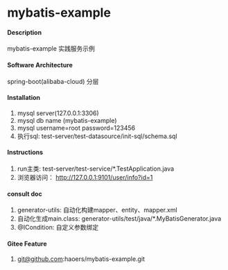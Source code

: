 # mybatis-example

#### Description
mybatis-example 实践服务示例

#### Software Architecture
spring-boot(alibaba-cloud) 分层

#### Installation

1.  mysql server(127.0.0.1:3306)
2.  mysql db name (mybatis-example)
3.  mysql username=root  password=123456
4.  执行sql:   test-server/test-datasource/init-sql/schema.sql

#### Instructions

1.  run主类: test-server/test-service/*.TestApplication.java
2.  浏览器访问：  http://127.0.0.1:9101/user/info?id=1

#### consult doc

1.  generator-utils:   自动化构建mapper、entity、mapper.xml
2.  自动化生成main.class: generator-utils/test/java/*.MyBatisGenerator.java
3.  @ICondition:  自定义参数绑定


#### Gitee Feature

1.  git@github.com:haoers/mybatis-example.git